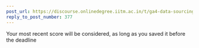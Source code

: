 ```yaml
---
post_url: https://discourse.onlinedegree.iitm.ac.in/t/ga4-data-sourcing-discussion-thread-tds-jan-2025/165959/378
reply_to_post_number: 377
---
```

Your most recent score will be considered, as long as you saved it before the deadline